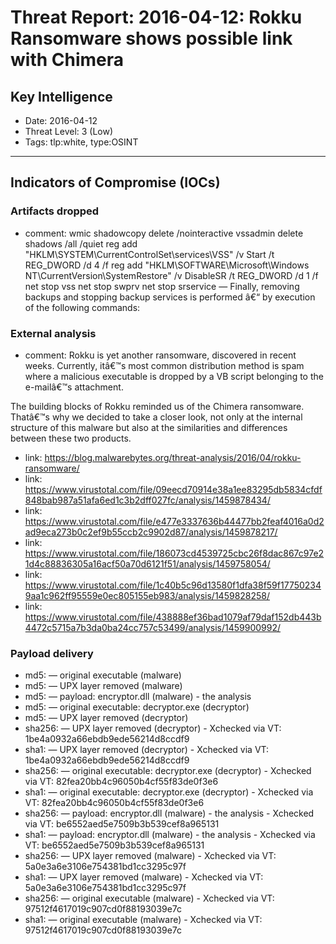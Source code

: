 # Threat Report: 2016-04-12: Rokku Ransomware shows possible link with Chimera


## Key Intelligence
* Date: 2016-04-12
* Threat Level: 3 (Low)
* Tags: tlp:white, type:OSINT

---

## Indicators of Compromise (IOCs)
### Artifacts dropped
* comment: wmic shadowcopy delete /nointeractive
vssadmin delete shadows /all /quiet
reg add "HKLM\SYSTEM\CurrentControlSet\services\VSS" /v Start /t REG_DWORD /d 4 /f
reg add "HKLM\SOFTWARE\Microsoft\Windows NT\CurrentVersion\SystemRestore" /v DisableSR /t REG_DWORD /d 1 /f
net stop vss
net stop swprv
net stop srservice — Finally, removing backups and stopping backup services is performed â€“ by execution of the following commands:

### External analysis
* comment: Rokku is yet another ransomware, discovered in recent weeks. Currently, itâ€™s most common distribution method is spam where a malicious executable is dropped by a VB script belonging to the e-mailâ€™s attachment.

The building blocks of Rokku reminded us of the Chimera ransomware. Thatâ€™s why we decided to take a closer look, not only at the internal structure of this malware but also at the similarities and differences between these two products.
* link: https://blog.malwarebytes.org/threat-analysis/2016/04/rokku-ransomware/
* link: https://www.virustotal.com/file/09eecd70914e38a1ee83295db5834cfdf848bab987a51afa6ed1c3b2dff027fc/analysis/1459878434/
* link: https://www.virustotal.com/file/e477e3337636b44477bb2feaf4016a0d2ad9eca273b0c2ef9b55ccb2c9902d87/analysis/1459878217/
* link: https://www.virustotal.com/file/186073cd4539725cbc26f8dac867c97e21d4c88836305a16acf50a70d6121f51/analysis/1459758054/
* link: https://www.virustotal.com/file/1c40b5c96d13580f1dfa38f59f177502349aa1c962ff95559e0ec805155eb983/analysis/1459828258/
* link: https://www.virustotal.com/file/438888ef36bad1079af79daf152db443b4472c5715a7b3da0ba24cc757c53499/analysis/1459900992/

### Payload delivery
* md5: <md5> — original executable  (malware)
* md5: <md5> — UPX layer removed (malware)
* md5: <md5> — payload: encryptor.dll (malware) - the analysis
* md5: <md5> — original executable: decryptor.exe (decryptor)
* md5: <md5> — UPX layer removed  (decryptor)
* sha256: <sha256> — UPX layer removed  (decryptor) - Xchecked via VT: 1be4a0932a66ebdb9ede56214d8ccdf9
* sha1: <sha1> — UPX layer removed  (decryptor) - Xchecked via VT: 1be4a0932a66ebdb9ede56214d8ccdf9
* sha256: <sha256> — original executable: decryptor.exe (decryptor) - Xchecked via VT: 82fea20bb4c96050b4cf55f83de0f3e6
* sha1: <sha1> — original executable: decryptor.exe (decryptor) - Xchecked via VT: 82fea20bb4c96050b4cf55f83de0f3e6
* sha256: <sha256> — payload: encryptor.dll (malware) - the analysis - Xchecked via VT: be6552aed5e7509b3b539cef8a965131
* sha1: <sha1> — payload: encryptor.dll (malware) - the analysis - Xchecked via VT: be6552aed5e7509b3b539cef8a965131
* sha256: <sha256> — UPX layer removed (malware) - Xchecked via VT: 5a0e3a6e3106e754381bd1cc3295c97f
* sha1: <sha1> — UPX layer removed (malware) - Xchecked via VT: 5a0e3a6e3106e754381bd1cc3295c97f
* sha256: <sha256> — original executable  (malware) - Xchecked via VT: 97512f4617019c907cd0f88193039e7c
* sha1: <sha1> — original executable  (malware) - Xchecked via VT: 97512f4617019c907cd0f88193039e7c

